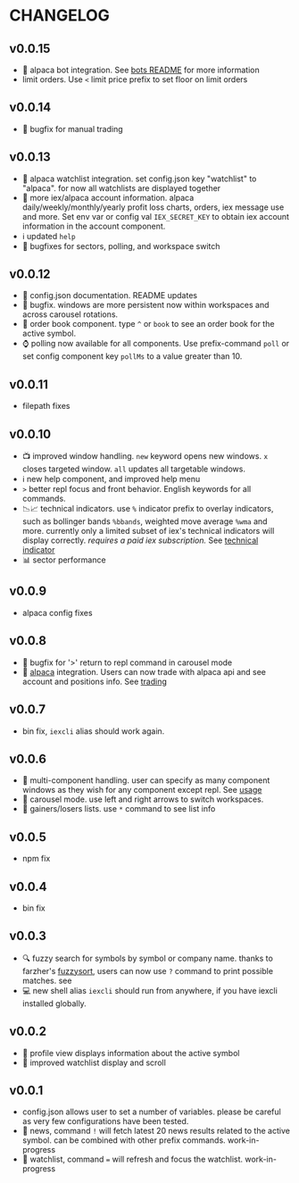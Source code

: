 # CHANGELOG

## v0.0.15
- 🐴 alpaca bot integration. See [bots README](docs/bots/README.md) for more
    information
- limit orders. Use `<` limit price prefix to set floor on limit orders

## v0.0.14
- 🐛 bugfix for manual trading

## v0.0.13
- 🐴 alpaca watchlist integration. set config.json key "watchlist" to
    "alpaca". for now all watchlists are displayed together
- 🏦 more iex/alpaca account information. alpaca daily/weekly/monthly/yearly
    profit loss charts, orders, iex message use and more. Set env var or
    config val `IEX_SECRET_KEY` to obtain iex account information in the
    account component.
- ℹ updated `help`
- 🐛 bugfixes for sectors, polling, and workspace switch

## v0.0.12
- 📖 config.json documentation. README updates
- 🐛 bugfix. windows are more persistent now within workspaces and across
    carousel rotations.
- 🌈 order book component. type `^` or `book` to see an order book for the
    active symbol.
- ⌚ polling now available for all components. Use prefix-command `poll` or
    set config component key `pollMs` to a value greater than 10.

## v0.0.11
- filepath fixes

## v0.0.10
- 📺 improved window handling. `new` keyword opens new windows. `x`
    closes targeted window. `all` updates all targetable windows.
- ℹ new help component, and improved help menu
- `>` better repl focus and front behavior. English keywords for all commands.
- 📉📈 technical indicators. use `%` indicator prefix to
    overlay indicators, such as bollinger bands `%bbands`, weighted move
    average `%wma` and more. currently only a limited subset of iex's
    technical indicators will display correctly. _requires a paid iex
    subscription._ See [technical indicator](./README.md#technical-indicator)
- 📊 sector performance

## v0.0.9
- alpaca config fixes

## v0.0.8
- 🐛 bugfix for '>' return to repl command in carousel mode
- 🐴 [alpaca](https://alpaca.markets/) integration. Users can now trade with
    alpaca api and see account and positions info. See
    [trading](./README.md/#trading)

## v0.0.7
- bin fix, `iexcli` alias should work again.

## v0.0.6
- 💠 multi-component handling. user can specify as many component windows as
    they wish for any component except repl. See [usage](./README.md#usage)
- 🎠 carousel mode. use left and right arrows to switch workspaces.
- 📜 gainers/losers lists. use `*` command to see list info


## v0.0.5
- npm fix

## v0.0.4
- bin fix

## v0.0.3
- 🔍 fuzzy search for symbols by symbol or company name. thanks to farzher's
   [fuzzysort](https://github.com/farzher/fuzzysort), users can now use `?`
  command to print possible matches. see [](#fuzzysort)
- 💻 new shell alias `iexcli` should run from anywhere, if you have iexcli
     installed globally.

## v0.0.2
- 📖 profile view displays information about the active symbol
- 📔 improved watchlist display and scroll

## v0.0.1
- config.json allows user to set a number of variables. please be careful as
    very few configurations have been tested.
- 📰 news, command `!` will fetch latest 20 news results related to the active
    symbol. can be combined with other prefix commands. work-in-progress
- 📔 watchlist, command `=` will refresh and focus the watchlist.
    work-in-progress
